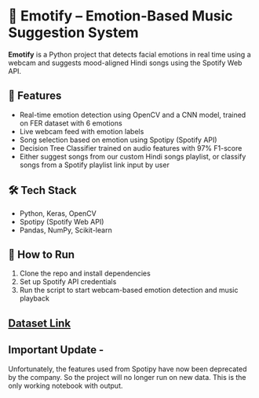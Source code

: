 # 🎵 Emotify – Emotion-Based Music Suggestion System

**Emotify** is a Python project that detects facial emotions in real time using a webcam and suggests mood-aligned Hindi songs using the Spotify Web API.

## 🔧 Features
- Real-time emotion detection using OpenCV and a CNN model, trained on FER dataset with 6 emotions
- Live webcam feed with emotion labels
- Song selection based on emotion using Spotipy (Spotify API)
- Decision Tree Classifier trained on audio features with 97% F1-score
- Either suggest songs from our custom Hindi songs playlist, or classify songs from a Spotify playlist link input by user

## 🛠️ Tech Stack
- Python, Keras, OpenCV
- Spotipy (Spotify Web API)
- Pandas, NumPy, Scikit-learn

## 🚀 How to Run
1. Clone the repo and install dependencies  
2. Set up Spotify API credentials  
3. Run the script to start webcam-based emotion detection and music playback

## [Dataset Link](https://www.kaggle.com/datasets/msambare/fer2013)
## Important Update -
Unfortunately, the features used from Spotipy have now been deprecated by the company. So the project will no longer run on new data. This is the only working notebook with output. 
